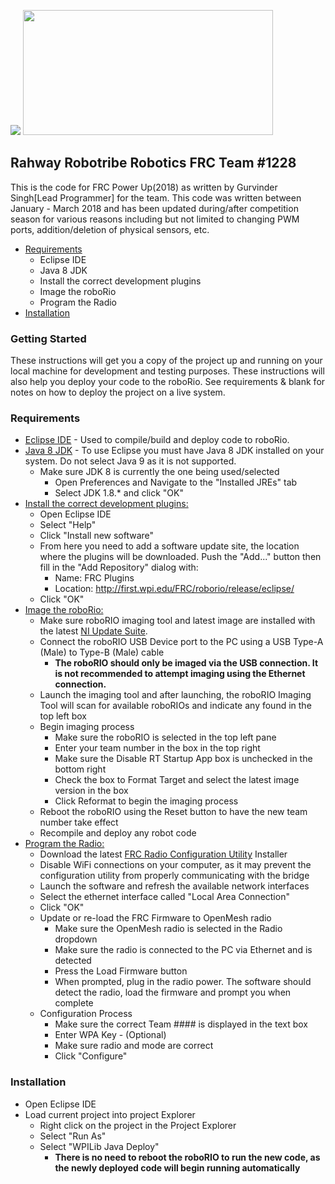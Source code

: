 <img src= "https://static.wixstatic.com/media/949cc6_31587017db2f43738a6ee9d36b743450~mv2.png/v1/crop/x_0,y_0,w_976,h_498/fill/w_400,h_200,al_c,usm_0.66_1.00_0.01/949cc6_31587017db2f43738a6ee9d36b743450~mv2.png"/> <img src= "https://upload.wikimedia.org/wikipedia/commons/thumb/f/fe/2018_FIRST_Power_Up_game_logo.svg/1200px-2018_FIRST_Power_Up_game_logo.svg.png" height="200px" width="400px"/>

## Rahway Robotribe Robotics FRC Team #1228 
This is the code for FRC Power Up(2018) as written by Gurvinder Singh[Lead Programmer] for the team. This code was written between January - March 2018 and has been updated during/after competition season for various reasons including but not limited to changing PWM ports, addition/deletion of physical sensors, etc.
* [Requirements](#requirements)
  * Eclipse IDE
  * Java 8 JDK
  * Install the correct development plugins
  * Image the roboRio
  * Program the Radio
* [Installation](#installation)

### Getting Started
These instructions will get you a copy of the project up and running on your local machine for development and testing purposes. These instructions will also help you deploy your code to the roboRio. See requirements & blank for notes on how to deploy the project on a live system.

### Requirements ###
* [Eclipse IDE](https://www.eclipse.org/downloads/) - Used to compile/build and deploy code to roboRio.
* [Java 8 JDK](http://www.oracle.com/technetwork/java/javase/downloads/jdk8-downloads-2133151.html) - To use Eclipse you must have Java 8 JDK installed on your system. Do not select Java 9 as it is not supported.
  * Make sure JDK 8 is currently the one being used/selected
    * Open Preferences and Navigate to the "Installed JREs" tab
    * Select JDK 1.8.* and click "OK"
* [Install the correct development plugins:](https://wpilib.screenstepslive.com/s/currentCS/m/getting_started/l/599679-installing-eclipse-c-java)
  * Open Eclipse IDE
  * Select "Help"
  * Click "Install new software"
  * From here you need to add a software update site, the location where the plugins will be downloaded. Push the "Add..."   button then fill in the "Add Repository" dialog with:
      * Name: FRC Plugins
      * Location: http://first.wpi.edu/FRC/roborio/release/eclipse/
  * Click "OK"
* [Image the roboRio:](https://wpilib.screenstepslive.com/s/currentCS/m/getting_started/l/144984-imaging-your-roborio)
  * Make sure roboRIO imaging tool and latest image are installed with the latest [NI Update Suite](https://wpilib.screenstepslive.com/s/currentCS/m/labview/l/144150-installing-the-frc-update-suite-all-languages).
  * Connect the roboRIO USB Device port to the PC using a USB Type-A (Male) to Type-B (Male) cable
    * **The roboRIO should only be imaged via the USB connection. It is not recommended to attempt imaging using the Ethernet connection.**
  * Launch the imaging tool and after launching, the roboRIO Imaging Tool will scan for available roboRIOs and indicate any found in the top left box
  * Begin imaging process
    * Make sure the roboRIO is selected in the top left pane
    * Enter your team number in the box in the top right
    * Make sure the Disable RT Startup App box is unchecked in the bottom right
    * Check the box to Format Target and select the latest image version in the box
    * Click Reformat to begin the imaging process
  * Reboot the roboRIO using the Reset button to have the new team number take effect
  * Recompile and deploy any robot code
* [Program the Radio:](https://wpilib.screenstepslive.com/s/currentCS/m/getting_started/l/144986-programming-your-radio)
  * Download the latest [FRC Radio Configuration Utility](https://firstfrc.blob.core.windows.net/frc2018/Radio/FRC_Radio_Configuration_18_1_0.zip) Installer
  * Disable WiFi connections on your computer, as it may prevent the configuration utility from properly communicating with the bridge
  * Launch the software and refresh the available network interfaces 
  * Select the ethernet interface called "Local Area Connection"
  * Click "OK"
  * Update or re-load the FRC Firmware to OpenMesh radio
    * Make sure the OpenMesh radio is selected in the Radio dropdown
    * Make sure the radio is connected to the PC via Ethernet and is detected
    * Press the Load Firmware button
    * When prompted, plug in the radio power. The software should detect the radio, load the firmware and prompt you when complete
  * Configuration Process
    * Make sure the correct Team #### is displayed in the text box
    * Enter WPA Key - (Optional)
    * Make sure radio and mode are correct
    * Click "Configure"
   
### Installation ###
* Open Eclipse IDE
* Load current project into project Explorer
  * Right click on the project in the Project Explorer
  * Select "Run As"
  * Select "WPILib Java Deploy"
    * **There is no need to reboot the roboRIO to run the new code, as the newly deployed code will begin running automatically**
